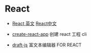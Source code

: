 # React

- [React 英文](https://reactjs.org/) [React中文](https://react.docschina.org/)

- [create-react-app](https://github.com/facebook/create-react-app) 创建 react 工程 cli


- [draft-js](https://github.com/facebook/draft-js)  富文本编辑器 FOR REACT
